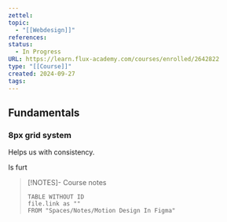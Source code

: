 ```yaml
---
zettel: 
topic:
  - "[[Webdesign]]"
references: 
status:
  - In Progress
URL: https://learn.flux-academy.com/courses/enrolled/2642822
type: "[[Course]]"
created: 2024-09-27
tags:
---
```

## Fundamentals

### 8px grid system

Helps us with consistency.

Is furt






> [!NOTES]- Course notes
> ```dataview
> TABLE WITHOUT ID
> file.link as ""
> FROM "Spaces/Notes/Motion Design In Figma"
 ```

